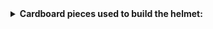 <details>
  <summary> <b> Cardboard pieces used to build the helmet: </b> </summary>

  ##
  1. [faceplate](./1.jpeg)
  2. [top of head](./2.jpeg)
  3. [jaw + temples](./3.jpeg)
  4. [sides](./4.jpeg)
  5. [bottom of chin](./5.jpeg)
  6. [chin](./6.jpeg)
  7. [back piece](./7.jpeg)
  8. [back piece](./8.jpeg)
  9. [widow's peak](./9.jpeg)
  10. [part of chin](./10.jpeg)
  11. [ears](./11.jpeg)
  
  ##
</details>



